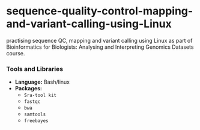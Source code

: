 # sequence-quality-control-mapping-and-variant-calling-using-Linux

practising sequence QC, mapping and variant calling using Linux as part of Bioinformatics for Biologists: Analysing and Interpreting Genomics Datasets course.

### Tools and Libraries
- **Language:** Bash/linux
- **Packages:** 
  - `Sra-tool kit`
  - `fastqc`
  - `bwa`
  - `samtools`
  - `freebayes`
